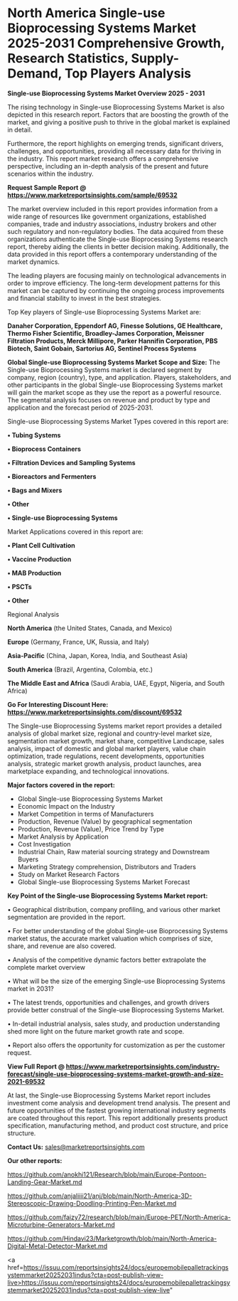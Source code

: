 # North America Single-use Bioprocessing Systems Market 2025-2031 Comprehensive Growth, Research Statistics, Supply-Demand,  Top Players Analysis

<Strong> Single-use Bioprocessing Systems Market Overview 2025 - 2031</strong>

The rising technology in Single-use Bioprocessing Systems Market is also depicted in this research report. Factors that are boosting the growth of the market, and giving a positive push to thrive in the global market is explained in detail.

Furthermore, the report highlights on emerging trends, significant drivers, challenges, and opportunities, providing all necessary data for thriving in the industry. This report market research offers a comprehensive perspective, including an in-depth analysis of the present and future scenarios within the industry.

<strong>Request Sample Report @ <a href=https://www.marketreportsinsights.com/sample/69532>https://www.marketreportsinsights.com/sample/69532</a></strong>

The market overview included in this report provides information from a wide range of resources like government organizations, established companies, trade and industry associations, industry brokers and other such regulatory and non-regulatory bodies. The data acquired from these organizations authenticate the Single-use Bioprocessing Systems research report, thereby aiding the clients in better decision making. Additionally, the data provided in this report offers a contemporary understanding of the market dynamics.

The leading players are focusing mainly on technological advancements in order to improve efficiency. The long-term development patterns for this market can be captured by continuing the ongoing process improvements and financial stability to invest in the best strategies.

Top Key players of Single-use Bioprocessing Systems Market are:

<strong>Danaher Corporation, Eppendorf AG, Finesse Solutions, GE Healthcare, Thermo Fisher Scientific, Broadley-James Corporation, Meissner Filtration Products, Merck Millipore, Parker Hannifin Corporation, PBS Biotech, Saint Gobain, Sartorius AG, Sentinel Process Systems</strong>

<strong><b>Global Single-use Bioprocessing Systems Market Scope and Size:</b></strong>
The Single-use Bioprocessing Systems market is declared segment by company, region (country), type, and application. Players, stakeholders, and other participants in the global Single-use Bioprocessing Systems market will gain the market scope as they use the report as a powerful resource. The segmental analysis focuses on revenue and product by type and application and the forecast period of 2025-2031.

Single-use Bioprocessing Systems Market Types covered in this report are:

<strong>• Tubing Systems

• Bioprocess Containers

• Filtration Devices and Sampling Systems

• Bioreactors and Fermenters

• Bags and Mixers

• Other

• Single-use Bioprocessing Systems</strong>

Market Applications covered in this report are:

<strong>• Plant Cell Cultivation

• Vaccine Production

• MAB Production

• PSCTs

• Other</strong> 

Regional Analysis

<strong>North America</strong> (the United States, Canada, and Mexico)

<strong>Europe</strong> (Germany, France, UK, Russia, and Italy)

<strong>Asia-Pacific</strong> (China, Japan, Korea, India, and Southeast Asia)

<strong>South America</strong> (Brazil, Argentina, Colombia, etc.)

<strong>The Middle East and Africa</strong> (Saudi Arabia, UAE, Egypt, Nigeria, and South Africa)

<strong>Go For Interesting Discount Here: <a href=https://www.marketreportsinsights.com/discount/69532>https://www.marketreportsinsights.com/discount/69532</a></strong>

The Single-use Bioprocessing Systems market report provides a detailed analysis of global market size, regional and country-level market size, segmentation market growth, market share, competitive Landscape, sales analysis, impact of domestic and global market players, value chain optimization, trade regulations, recent developments, opportunities analysis, strategic market growth analysis, product launches, area marketplace expanding, and technological innovations.

<strong><b>Major factors covered in the report:</b></strong>
<ul>
  <li>Global Single-use Bioprocessing Systems Market </li>
  <li>Economic Impact on the Industry</li>
  <li>Market Competition in terms of Manufacturers</li>
  <li>Production, Revenue (Value) by geographical segmentation</li>
  <li>Production, Revenue (Value), Price Trend by Type</li>
  <li>Market Analysis by Application</li>
  <li>Cost Investigation</li>
  <li>Industrial Chain, Raw material sourcing strategy and Downstream Buyers</li>
  <li>Marketing Strategy comprehension, Distributors and Traders</li>
  <li>Study on Market Research Factors</li>
  <li>Global Single-use Bioprocessing Systems Market Forecast</li>
</ul>

<strong><b>Key Point of the Single-use Bioprocessing Systems Market report:</b></strong>

• Geographical distribution, company profiling, and various other market segmentation are provided in the report.

• For better understanding of the global Single-use Bioprocessing Systems market status, the accurate market valuation which comprises of size, share, and revenue are also covered.

• Analysis of the competitive dynamic factors better extrapolate the complete market overview

• What will be the size of the emerging Single-use Bioprocessing Systems market in 2031?

• The latest trends, opportunities and challenges, and growth drivers provide better construal of the Single-use Bioprocessing Systems Market.

• In-detail industrial analysis, sales study, and production understanding shed more light on the future market growth rate and scope.

• Report also offers the opportunity for customization as per the customer request.

<strong><b>View Full Report @ <a href=https://www.marketreportsinsights.com/industry-forecast/single-use-bioprocessing-systems-market-growth-and-size-2021-69532>https://www.marketreportsinsights.com/industry-forecast/single-use-bioprocessing-systems-market-growth-and-size-2021-69532</a></b></strong>


At last, the Single-use Bioprocessing Systems Market report includes investment come analysis and development trend analysis. The present and future opportunities of the fastest growing international industry segments are coated throughout this report. This report additionally presents product specification, manufacturing method, and product cost structure, and price structure.

<strong>Contact Us:</strong>
sales@marketreportsinsights.com

<strong>Our other reports:</strong>

<a href=https://github.com/anokhi121/Research/blob/main/Europe-Pontoon-Landing-Gear-Market.md>https://github.com/anokhi121/Research/blob/main/Europe-Pontoon-Landing-Gear-Market.md</a>

<a href=https://github.com/anjaliiii21/anj/blob/main/North-America-3D-Stereoscopic-Drawing-Doodling-Printing-Pen-Market.md>https://github.com/anjaliiii21/anj/blob/main/North-America-3D-Stereoscopic-Drawing-Doodling-Printing-Pen-Market.md</a>

<a href=https://github.com/faizy72/research/blob/main/Europe-PET/North-America-Microturbine-Generators-Market.md>https://github.com/faizy72/research/blob/main/Europe-PET/North-America-Microturbine-Generators-Market.md</a>

<a href=https://github.com/Hindavi23/Marketgrowth/blob/main/North-America-Digital-Metal-Detector-Market.md>https://github.com/Hindavi23/Marketgrowth/blob/main/North-America-Digital-Metal-Detector-Market.md</a>

<a href=https://issuu.com/reportsinsights24/docs/europemobilepalletrackingsystemmarket20252031indus?cta=post-publish-view-live>https://issuu.com/reportsinsights24/docs/europemobilepalletrackingsystemmarket20252031indus?cta=post-publish-view-live</a>"
